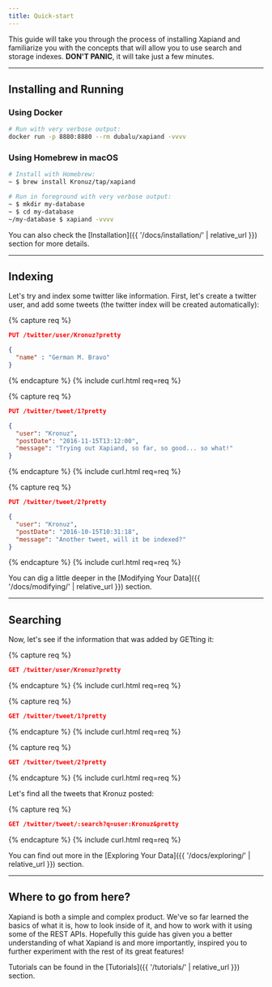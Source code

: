 ```yaml
---
title: Quick-start
---
```


This guide will take you through the process of installing Xapiand and
familiarize you with the concepts that will allow you to use search and
storage indexes. **DON'T PANIC**, it will take just a few minutes.

---

## Installing and Running


### Using Docker

```sh
# Run with very verbose output:
docker run -p 8880:8880 --rm dubalu/xapiand -vvvv
```


### Using Homebrew in macOS

```sh
# Install with Homebrew:
~ $ brew install Kronuz/tap/xapiand

# Run in foreground with very verbose output:
~ $ mkdir my-database
~ $ cd my-database
~/my-database $ xapiand -vvvv
```

You can also check the [Installation]({{ '/docs/installation/' | relative_url }})
section for more details.

---

## Indexing

Let's try and index some twitter like information. First, let's create a
twitter user, and add some tweets (the twitter index will be created
automatically):

{% capture req %}
```json
PUT /twitter/user/Kronuz?pretty

{
  "name" : "German M. Bravo"
}
```
{% endcapture %}
{% include curl.html req=req %}


{% capture req %}
```json
PUT /twitter/tweet/1?pretty

{
  "user": "Kronuz",
  "postDate": "2016-11-15T13:12:00",
  "message": "Trying out Xapiand, so far, so good... so what!"
}
```
{% endcapture %}
{% include curl.html req=req %}


{% capture req %}
```json
PUT /twitter/tweet/2?pretty

{
  "user": "Kronuz",
  "postDate": "2016-10-15T10:31:18",
  "message": "Another tweet, will it be indexed?"
}
```
{% endcapture %}
{% include curl.html req=req %}

You can dig a little deeper in the [Modifying Your Data]({{ '/docs/modifying/' | relative_url }}) section.

---

## Searching

Now, let's see if the information that was added by GETting it:

{% capture req %}
```json
GET /twitter/user/Kronuz?pretty
```
{% endcapture %}
{% include curl.html req=req %}

{% capture req %}
```json
GET /twitter/tweet/1?pretty
```
{% endcapture %}
{% include curl.html req=req %}

{% capture req %}
```json
GET /twitter/tweet/2?pretty
```
{% endcapture %}
{% include curl.html req=req %}

Let's find all the tweets that Kronuz posted:

{% capture req %}
```json
GET /twitter/tweet/:search?q=user:Kronuz&pretty
```
{% endcapture %}
{% include curl.html req=req %}

You can find out more in the [Exploring Your Data]({{ '/docs/exploring/' | relative_url }}) section.

---

## Where to go from here?

Xapiand is both a simple and complex product. We've so far learned the basics
of what it is, how to look inside of it, and how to work with it using some of
the REST APIs. Hopefully this guide has given you a better understanding of
what Xapiand is and more importantly, inspired you to further experiment with
the rest of its great features!

Tutorials can be found in the [Tutorials]({{ '/tutorials/' | relative_url }})
section.
